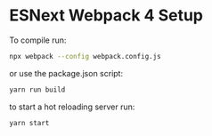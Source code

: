 # ESNext Webpack 4 Setup

To compile run: 
```bash
npx webpack --config webpack.config.js
```

or use the package.json script:
```bash
yarn run build
```

to start a hot reloading server run:
```bash
yarn start
```
